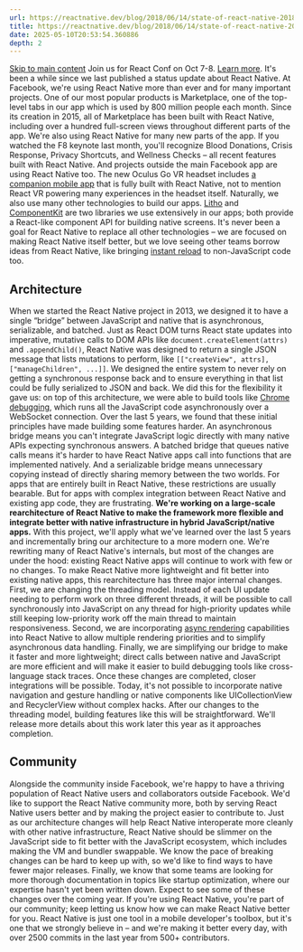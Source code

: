 ```yaml
---
url: https://reactnative.dev/blog/2018/06/14/state-of-react-native-2018
title: https://reactnative.dev/blog/2018/06/14/state-of-react-native-2018
date: 2025-05-10T20:53:54.360886
depth: 2
---
```


[Skip to main content](https://reactnative.dev/blog/2018/06/14/state-of-react-native-2018#__docusaurus_skipToContent_fallback)
Join us for React Conf on Oct 7-8. [Learn more](https://conf.react.dev).
It's been a while since we last published a status update about React Native.
At Facebook, we're using React Native more than ever and for many important projects. One of our most popular products is Marketplace, one of the top-level tabs in our app which is used by 800 million people each month. Since its creation in 2015, all of Marketplace has been built with React Native, including over a hundred full-screen views throughout different parts of the app.
We're also using React Native for many new parts of the app. If you watched the F8 keynote last month, you'll recognize Blood Donations, Crisis Response, Privacy Shortcuts, and Wellness Checks – all recent features built with React Native. And projects outside the main Facebook app are using React Native too. The new Oculus Go VR headset includes [a companion mobile app](https://www.oculus.com/app/) that is fully built with React Native, not to mention React VR powering many experiences in the headset itself.
Naturally, we also use many other technologies to build our apps. [Litho](https://fblitho.com/) and [ComponentKit](https://componentkit.org/) are two libraries we use extensively in our apps; both provide a React-like component API for building native screens. It's never been a goal for React Native to replace all other technologies – we are focused on making React Native itself better, but we love seeing other teams borrow ideas from React Native, like bringing [instant reload](https://instagram-engineering.com/instant-feedback-in-ios-engineering-workflows-c3f6508c76c8) to non-JavaScript code too.
## Architecture[​](https://reactnative.dev/blog/2018/06/14/state-of-react-native-2018#architecture "Direct link to Architecture")
When we started the React Native project in 2013, we designed it to have a single “bridge” between JavaScript and native that is asynchronous, serializable, and batched. Just as React DOM turns React state updates into imperative, mutative calls to DOM APIs like `document.createElement(attrs)` and `.appendChild()`, React Native was designed to return a single JSON message that lists mutations to perform, like `[["createView", attrs], ["manageChildren", ...]]`. We designed the entire system to never rely on getting a synchronous response back and to ensure everything in that list could be fully serialized to JSON and back. We did this for the flexibility it gave us: on top of this architecture, we were able to build tools like [Chrome debugging](https://reactnative.dev/docs/debugging#chrome-developer-tools), which runs all the JavaScript code asynchronously over a WebSocket connection.
Over the last 5 years, we found that these initial principles have made building some features harder. An asynchronous bridge means you can't integrate JavaScript logic directly with many native APIs expecting synchronous answers. A batched bridge that queues native calls means it's harder to have React Native apps call into functions that are implemented natively. And a serializable bridge means unnecessary copying instead of directly sharing memory between the two worlds. For apps that are entirely built in React Native, these restrictions are usually bearable. But for apps with complex integration between React Native and existing app code, they are frustrating.
**We're working on a large-scale rearchitecture of React Native to make the framework more flexible and integrate better with native infrastructure in hybrid JavaScript/native apps.** With this project, we'll apply what we've learned over the last 5 years and incrementally bring our architecture to a more modern one. We're rewriting many of React Native's internals, but most of the changes are under the hood: existing React Native apps will continue to work with few or no changes.
To make React Native more lightweight and fit better into existing native apps, this rearchitecture has three major internal changes. First, we are changing the threading model. Instead of each UI update needing to perform work on three different threads, it will be possible to call synchronously into JavaScript on any thread for high-priority updates while still keeping low-priority work off the main thread to maintain responsiveness. Second, we are incorporating [async rendering](https://reactjs.org/blog/2018/03/01/sneak-peek-beyond-react-16.html) capabilities into React Native to allow multiple rendering priorities and to simplify asynchronous data handling. Finally, we are simplifying our bridge to make it faster and more lightweight; direct calls between native and JavaScript are more efficient and will make it easier to build debugging tools like cross-language stack traces.
Once these changes are completed, closer integrations will be possible. Today, it's not possible to incorporate native navigation and gesture handling or native components like UICollectionView and RecyclerView without complex hacks. After our changes to the threading model, building features like this will be straightforward.
We'll release more details about this work later this year as it approaches completion.
## Community[​](https://reactnative.dev/blog/2018/06/14/state-of-react-native-2018#community "Direct link to Community")
Alongside the community inside Facebook, we're happy to have a thriving population of React Native users and collaborators outside Facebook. We'd like to support the React Native community more, both by serving React Native users better and by making the project easier to contribute to.
Just as our architecture changes will help React Native interoperate more cleanly with other native infrastructure, React Native should be slimmer on the JavaScript side to fit better with the JavaScript ecosystem, which includes making the VM and bundler swappable. We know the pace of breaking changes can be hard to keep up with, so we'd like to find ways to have fewer major releases. Finally, we know that some teams are looking for more thorough documentation in topics like startup optimization, where our expertise hasn't yet been written down. Expect to see some of these changes over the coming year.
If you're using React Native, you're part of our community; keep letting us know how we can make React Native better for you.
React Native is just one tool in a mobile developer's toolbox, but it's one that we strongly believe in – and we're making it better every day, with over 2500 commits in the last year from 500+ contributors.



